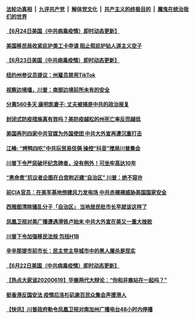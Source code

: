 

####  [法轮功真相](../../../../basic/blob/master/README.md?t=06242202) &nbsp;|&nbsp; [九评共产党](../../../../9ping.md/blob/master/README.md?t=06242202) &nbsp;|&nbsp; [解体党文化](../../../../jtdwh.md/blob/master/README.md?t=06242202)  &nbsp;|&nbsp; [共产主义的终极目的](../../../../gczydzjmd.md/blob/master/README.md?t=06242202) &nbsp;|&nbsp; [魔鬼在统治我们的世界](../../../../mgztzwmdsj.md/blob/master/README.md?t=06242202) 

#### [【6月24日美国（中共病毒疫情）即时动态更新】](../pages/soh6/393700.md?t=06242202) 
#### [美国移民局收紧庇护类工卡申请 阻止假庇护钻人道主义空子](../pages/soh6/393589.md?t=06242202) 
#### [【6月23日美国（中共病毒疫情）即时动态更新】](../pages/soh6/393403.md?t=06242202) 
#### [纽约州参议员提议：州雇员禁用TikTok](../pages/soh6/393514.md?t=06242202) 
#### [视察边境墙，川普：南部边境前所未有的安全](../pages/soh6/393544.md?t=06242202) 
#### [分离560多天 康明凯妻子: 丈夫被捕是中共的政治报复](../pages/soh6/393535.md?t=06242202) 
#### [封闭式防疫措施真有效吗？美防疫越松的州死亡率反而越低](../pages/soh6/393523.md?t=06242202) 
#### [美国再列四家中共官媒为外国使团 中共大外宣再遭沉重打击](../pages/soh6/393454.md?t=06242202) 
#### [江峰: “烤鸭四吃”中共玩贸易伎俩  操控“抖音”搅局川普集会](../pages/soh6/393448.md?t=06242202) 
#### [川普下令严惩破坏纪念碑者，没有例外！可坐牢高达10年](../pages/soh6/393439.md?t=06242202) 
#### [“黑命贵”抗议者企图在白宫附近建“自治区” 川普：绝不容许](../pages/soh6/393427.md?t=06242202) 
#### [前CIA官员：在美军基地傍建风力发电场 中共赤裸裸威胁美国国家安全](../pages/soh6/393412.md?t=06242202) 
#### [西雅图清除骚乱分子「自治区」 当地居民批市长早就该这样了](../pages/soh6/393394.md?t=06242202) 
#### [凤凰卫视对美广播遭遇滑铁卢始末 中共大外宣在美又一重大挫败](../pages/soh6/393298.md?t=06242202) 
#### [川普下令加强移民法规 包括H1B](../pages/soh6/393178.md?t=06242202) 
#### [辛辛那提市前市长：民主党主导城市中的黑人屠杀是现实](../pages/soh6/393148.md?t=06242202) 
#### [【6月22日美国（中共病毒疫情）即时动态更新】](../pages/soh6/392953.md?t=06242202) 
#### [【热点大家谈20200619】华裔两代大辩论：“你和非裔站在一起吗？”](../pages/soh6/393094.md?t=06242202) 
#### [挺香港反国安法 疫情后洛杉矶逾百民众集会声援港人](../pages/soh6/393091.md?t=06242202) 
#### [【快讯】川普政府勒令凤凰卫视对南加州广播电台48小时内停播](../pages/soh6/393109.md?t=06242202) 
